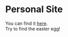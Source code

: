 <h1>Personal Site</h6>

You can find it <a href="http://martinel.li">here</a>.
<br>
Try to find the easter egg!
